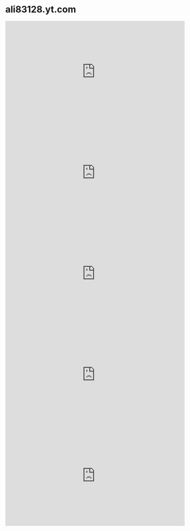 # ali83128.yt.com
<iframe width="560" height="315" src="https://www.youtube.com/embed/uqtnlWIWpmU" frameborder="0" allow="accelerometer; autoplay; encrypted-media; gyroscope; picture-in-picture" allowfullscreen></iframe>

<iframe width="560" height="315" src="https://www.youtube.com/embed/ZEXsLb1qt9U" frameborder="0" allow="accelerometer; autoplay; encrypted-media; gyroscope; picture-in-picture" allowfullscreen></iframe>

<iframe width="560" height="315" src="https://www.youtube.com/embed/opPprEm3gz8" frameborder="0" allow="accelerometer; autoplay; encrypted-media; gyroscope; picture-in-picture" allowfullscreen></iframe>


<iframe width="560" height="315" src="https://www.youtube.com/embed/mSPwltnmc6E" frameborder="0" allow="accelerometer; autoplay; encrypted-media; gyroscope; picture-in-picture" allowfullscreen></iframe>


<iframe width="560" height="315" src="https://www.youtube.com/embed/mhwlxoFBL4g" frameborder="0" allow="accelerometer; autoplay; encrypted-media; gyroscope; picture-in-picture" allowfullscreen></iframe>
